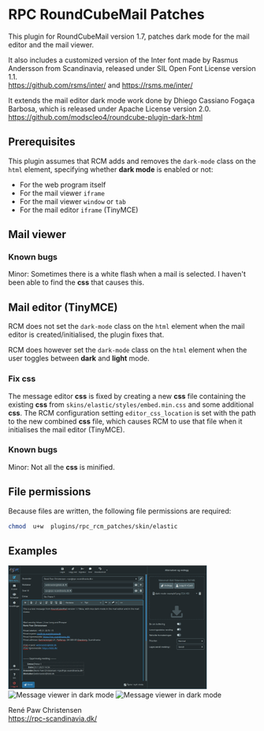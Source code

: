 # RPC RoundCubeMail Patches
This plugin for RoundCubeMail version 1.7, patches dark mode for the mail editor and the mail viewer.

It also includes a customized version of the Inter font made by Rasmus Andersson from Scandinavia, released under SIL Open Font License version 1.1.\
https://github.com/rsms/inter/  and  https://rsms.me/inter/

It extends the mail editor dark mode work done by Dhiego Cassiano Fogaça Barbosa, which is released under Apache License version 2.0.\
https://github.com/modscleo4/roundcube-plugin-dark-html

## Prerequisites
This plugin assumes that RCM adds and removes the `dark-mode` class on the `html` element, specifying whether **dark mode** is enabled or not:

* For the web program itself
* For the mail viewer `iframe`
* For the mail viewer `window` or `tab`
* For the mail editor `iframe` (TinyMCE)

## Mail viewer

### Known bugs
Minor: Sometimes there is a white flash when a mail is selected. I haven't been able to find the **css** that causes this.

## Mail editor (TinyMCE)
RCM does not set the `dark-mode` class on the `html` element when the mail editor is created/initialised, the plugin fixes that.

RCM does however set the `dark-mode` class on the `html` element when the user toggles between **dark** and **light** mode.

### Fix **css**
The message editor **css** is fixed by creating a new **css** file containing the existing **css** from `skins/elastic/styles/embed.min.css` and some additional **css**. The RCM configuration setting `editor_css_location` is set with the path to the new combined **css** file, which causes RCM to use that file when it initialises the mail editor (TinyMCE).

### Known bugs
Minor: Not all the **css** is minified.

## File permissions
Because files are written, the following file permissions are required:

```sh
chmod  u+w  plugins/rpc_rcm_patches/skin/elastic
```

## Examples
<img src="images/dark-mode-example1.png" alt="Message editor in dark mode" width="80%" />
<img src="images/dark-mode-example2.png" alt="Message viewer in dark mode" width="80%" />
<img src="images/dark-mode-example3.png" alt="Message viewer in dark mode" width="80%" />

René Paw Christensen\
https://rpc-scandinavia.dk/
